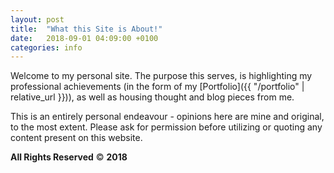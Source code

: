 ```yaml
---
layout: post
title:  "What this Site is About!"
date:   2018-09-01 04:09:00 +0100
categories: info
---
```

Welcome to my personal site. The purpose this serves, is highlighting my professional achievements (in the form of my [Portfolio]({{ "/portfolio" | relative_url }})), as well as housing thought and blog pieces from me.

This is an entirely personal endeavour - opinions here are mine and original, to the most extent. Please ask for permission before utilizing or quoting any content present on this website.

**All Rights Reserved** &copy; **2018**

